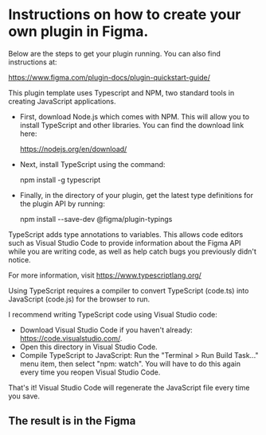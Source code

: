 # Instructions on how to create your own plugin in Figma.
Below are the steps to get your plugin running. You can also find instructions at:

  https://www.figma.com/plugin-docs/plugin-quickstart-guide/

This plugin template uses Typescript and NPM, two standard tools in creating JavaScript applications.

+ First, download Node.js which comes with NPM. This will allow you to install TypeScript and other
libraries. You can find the download link here:

  https://nodejs.org/en/download/

+ Next, install TypeScript using the command:

  npm install -g typescript

+ Finally, in the directory of your plugin, get the latest type definitions for the plugin API by running:

  npm install --save-dev @figma/plugin-typings

TypeScript adds type annotations to variables. This allows code editors such as Visual Studio Code
to provide information about the Figma API while you are writing code, as well as help catch bugs
you previously didn't notice.

For more information, visit https://www.typescriptlang.org/

Using TypeScript requires a compiler to convert TypeScript (code.ts) into JavaScript (code.js)
for the browser to run.

I recommend writing TypeScript code using Visual Studio code:

+ Download Visual Studio Code if you haven't already: https://code.visualstudio.com/.
+ Open this directory in Visual Studio Code.
+ Compile TypeScript to JavaScript: Run the "Terminal > Run Build Task..." menu item,
    then select "npm: watch". You will have to do this again every time
    you reopen Visual Studio Code.

That's it! Visual Studio Code will regenerate the JavaScript file every time you save.

## The result is in the Figma

